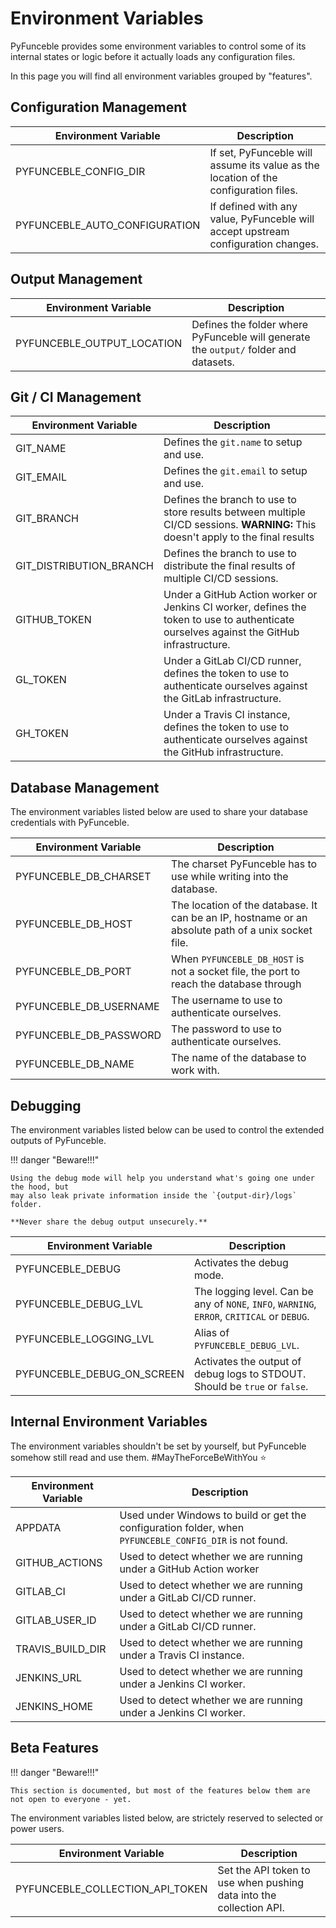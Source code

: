 # Environment Variables

PyFunceble provides some environment variables to control some of its internal
states or logic before it actually loads any configuration files.

In this page you will find all environment variables grouped by "features".

## Configuration Management

| Environment Variable          | Description                                                                          |
| ----------------------------- | ------------------------------------------------------------------------------------ |
| PYFUNCEBLE_CONFIG_DIR         | If set, PyFunceble will assume its value as the location of the configuration files. |
| PYFUNCEBLE_AUTO_CONFIGURATION | If defined with any value, PyFunceble will accept upstream configuration changes.    |

## Output Management

| Environment Variable       | Description                                                                          |
| -------------------------- | ------------------------------------------------------------------------------------ |
| PYFUNCEBLE_OUTPUT_LOCATION | Defines the folder where PyFunceble will generate the `output/` folder and datasets. |

## Git / CI Management

| Environment Variable    | Description                                                                                                                              |
| ----------------------- | ---------------------------------------------------------------------------------------------------------------------------------------- |
| GIT_NAME                | Defines the `git.name` to setup and use.                                                                                                 |
| GIT_EMAIL               | Defines the `git.email` to setup and use.                                                                                                |
| GIT_BRANCH              | Defines the branch to use to store results between multiple CI/CD sessions. **WARNING:** This doesn't apply to the final results         |
| GIT_DISTRIBUTION_BRANCH | Defines the branch to use to distribute the final results of multiple CI/CD sessions.                                                    |
| GITHUB_TOKEN            | Under a GitHub Action worker or Jenkins CI worker, defines the token to use to authenticate ourselves against the GitHub infrastructure. |
| GL_TOKEN                | Under a GitLab CI/CD runner, defines the token to use to authenticate ourselves against the GitLab infrastructure.                       |
| GH_TOKEN                | Under a Travis CI instance, defines the token to use to authenticate ourselves against the GitHub infrastructure.                        |

## Database Management

The environment variables listed below are used to share your database credentials
with PyFunceble.

| Environment Variable   | Description                                                                                        |
| ---------------------- | -------------------------------------------------------------------------------------------------- |
| PYFUNCEBLE_DB_CHARSET  | The charset PyFunceble has to use while writing into the database.                                 |
| PYFUNCEBLE_DB_HOST     | The location of the database. It can be an IP, hostname or an absolute path of a unix socket file. |
| PYFUNCEBLE_DB_PORT     | When `PYFUNCEBLE_DB_HOST` is not a socket file, the port to reach the database through             |
| PYFUNCEBLE_DB_USERNAME | The username to use to authenticate ourselves.                                                     |
| PYFUNCEBLE_DB_PASSWORD | The password to use to authenticate ourselves.                                                     |
| PYFUNCEBLE_DB_NAME     | The name of the database to work with.                                                             |

## Debugging

The environment variables listed below can be used to control the extended outputs of PyFunceble.

!!! danger "Beware!!!"

    Using the debug mode will help you understand what's going one under the hood, but
    may also leak private information inside the `{output-dir}/logs` folder.

    **Never share the debug output unsecurely.**

| Environment Variable       | Description                                                                                 |
| -------------------------- | ------------------------------------------------------------------------------------------- |
| PYFUNCEBLE_DEBUG           | Activates the debug mode.                                                                   |
| PYFUNCEBLE_DEBUG_LVL       | The logging level. Can be any of `NONE`, `INFO`, `WARNING`, `ERROR`, `CRITICAL` or `DEBUG`. |
| PYFUNCEBLE_LOGGING_LVL     | Alias of `PYFUNCEBLE_DEBUG_LVL`.                                                            |
| PYFUNCEBLE_DEBUG_ON_SCREEN | Activates the output of debug logs to STDOUT. Should be `true` or `false`.                  |

## Internal Environment Variables

The environment variables shouldn't be set by yourself, but PyFunceble somehow still
read and use them. #MayTheForceBeWithYou :star:

| Environment Variable | Description                                                                                             |
| -------------------- | ------------------------------------------------------------------------------------------------------- |
| APPDATA              | Used under Windows to build or get the configuration folder, when `PYFUNCEBLE_CONFIG_DIR` is not found. |
| GITHUB_ACTIONS       | Used to detect whether we are running under a GitHub Action worker                                      |
| GITLAB_CI            | Used to detect whether we are running under a GitLab CI/CD runner.                                      |
| GITLAB_USER_ID       | Used to detect whether we are running under a GitLab CI/CD runner.                                      |
| TRAVIS_BUILD_DIR     | Used to detect whether we are running under a Travis CI instance.                                       |
| JENKINS_URL          | Used to detect whether we are running under a Jenkins CI worker.                                        |
| JENKINS_HOME         | Used to detect whether we are running under a Jenkins CI worker.                                        |


## Beta Features
!!! danger "Beware!!!"

    This section is documented, but most of the features below them are not open to everyone - yet.

The environment variables listed below, are strictely reserved to selected or power users.

| Environment Variable            | Description                                                         |
| ------------------------------- | ------------------------------------------------------------------- |
| PYFUNCEBLE_COLLECTION_API_TOKEN | Set the API token to use when pushing data into the collection API. |
